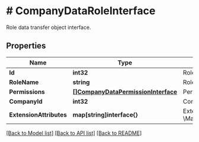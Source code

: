 # # CompanyDataRoleInterface
Role data transfer object interface.

## Properties 


Name | Type | Description | Notes
------------ | ------------- | ------------- | -------------
**Id**| **int32** | Role id.  | [optional]
**RoleName**| **string** | Role name.  | [optional]
**Permissions**| [**[]CompanyDataPermissionInterface**](CompanyDataPermissionInterface.md) | Permissions.  |
**CompanyId**| **int32** | Company id.  | [optional]
**ExtensionAttributes**| **map[string]interface{}** | ExtensionInterface class for @see \\Magento\\Company\\Api\\Data\\RoleInterface  | [optional]


[[Back to Model list]](../../README.md#models) [[Back to API list]](../../README.md#endpoints) [[Back to README]](../../README.md)

